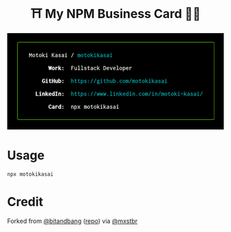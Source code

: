 <h1 align="center">⛩ My NPM Business Card 🙇‍♂️</h1>

<p align="center">
  <img src="./assets/20200621-npm-business-card.png" width="600px">
</p>

# Usage

```bash
npx motokikasai
```

# Credit

Forked from [@bitandbang](https://twitter.com/bitandbang/status/1075473070368919552)
([repo](https://github.com/bnb/bitandbang)) via [@mxstbr](https://github.com/mxstbr/)
